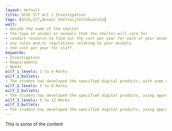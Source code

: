 ```yaml
---
layout: default
title: GCSE ICT Act 1 Investigation
tags: [GCSE,ICT,Animal Shelter,FetchExecute]
walt:
- decide the name of the shelter
- the type of animal or animals that the shelter will care for
- conduct research to find out the cost per year for each of your animals for food, medical requirements e.g. vaccinations, other requirements e.g. bedding
- any rules and,or regulations relating to your animals
- the cost per year for staff.
keywords:
- Investigation
- Requirements
- Needs
wilf_1_levels: 1 to 4 Marks
wilf_1_bullets:
- The student has developed the specified digital products, with some use of appropriate content. They have carried out a limited review of their work but with few modifications. 
wilf_2_levels: 5 to 8 Marks
wilf_2_bullets:
- The student has developed the specified digital products, using appropriate content and features. They have reviewed their work and made modifications some of which are effective. 
wilf_3_levels: 9 to 12 Marks
wilf_3_bullets:
- The student has developed the specified digital products, using appropriate content and features effectively. They have reviewed and modified their work throughout its development, using feedback from others to improve the outcomes.
---
```

This is some of the content
